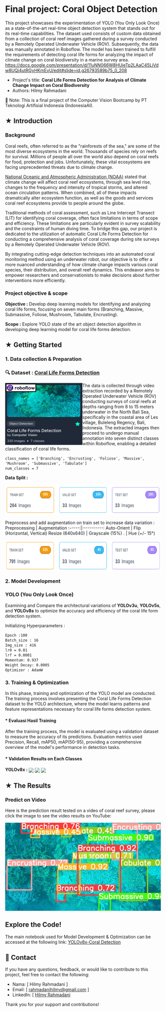 # Final project: Coral Object Detection
This project showcases the experimentation of YOLO (You Only Look Once) as a state-of-the-art real-time object detection system that stands out for its real-time capabilities. The dataset used consists of custom data obtained from a collection of coral reef images gathered during a survey conducted by a Remotely Operated Underwater Vehicle (ROV). Subsequently, the data was manually annotated in Roboflow. The model has been trained to fulfill the requirements of detecting coral life forms for analyzing the impact of climate change on coral biodiversity in a marine survey area.
https://docs.google.com/presentation/d/11uNN066W8HUieTp2LAaC45LjVdw8UQi4utRGyHKmEvU/edit#slide=id.g26793589b75_0_208

* Project's title: **Coral Life Forms Detection for Analysis of Climate Change Impact on Coral Biodiversity**
* Authors: Hilmy Rahmadani
  
📝 Note: This is a final project of the Computer Vision Bootcamp by PT Teknologi Artifisial Indonesia (IndonesiaAI).

## ★ Introduction

### Background

Coral reefs, often referred to as the "rainforests of the sea," are some of the most diverse ecosystems in the world. Thousands of species rely on reefs for survival. Millions of people all over the world also depend on coral reefs for food, protection and jobs. Unfortunately, these vital ecosystems are facing unprecedented threats due to climate change.

[National Oceanic and Atmospheric Administration (NOAA)](https://oceanservice.noaa.gov/facts/coralreef-climate.html) stated that climate change will affect coral reef ecosystems, through sea level rise, changes to the frequency and intensity of tropical storms, and altered ocean circulation patterns. When combined, all of these impacts dramatically alter ecosystem function, as well as the goods and services coral reef ecosystems provide to people around the globe.

Traditional methods of coral assessment, such as Line Intercept Transect (LIT) for identifying coral coverage, often face limitations in terms of scope and efficiency. These limitations are particularly evident in survey scalability and the constraints of human diving time. To bridge this gap, our project is dedicated to the utilization of automatic Coral Life Forms Detection for conducting a comprehensive analysis of coral coverage during site surveys by a Remotely Operated Underwater Vehicle (ROV).

By integrating cutting-edge detection techniques into an automated coral monitoring method using an underwater robot, our objective is to offer a more nuanced understanding of how climate change impacts various coral species, their distribution, and overall reef dynamics. This endeavor aims to empower researchers and conservationists to make decisions about further interventions more efficiently. 

### Project objective & scope

**Objective :**
Develop deep learning models for identifying and analyzing coral life forms, focusing on seven main forms (Branching, Massive, Submassive, Foliose, Mushroom, Tabulate, Encrusting).

**Scope :**
Explore YOLO state of the art object detection algorithm in developing deep learning model for coral life forms detection.
  
## ★ Getting Started

### 1. Data collection & Preparation

### 🔍 Dataset : [Coral Life Forms Detection](https://universe.roboflow.com/computer-vision-xiyu1/coral-life-forms-detection/dataset/3)

<img align="left" src="https://github.com/triwahyupra/project-coral-monitoring/blob/6bfd0463506ee3eecb6f7b5e107ce5bf7a68b7b0/assets-finalproject/roboflow-custom-dataset.png" alt="LOGO" width="250" height="200">
The data is collected through video extraction recorded by a Remotely Operated Underwater Vehicle (ROV) conducting surveys of coral reefs at depths ranging from 8 to 15 meters underwater in the North Bali Sea, specifically in the coastal area of Les village, Buleleng Regency, Bali, Indonesia. The extracted images then proceed to undergo manual annotation into seven distinct classes within Roboflow, enabling a detailed classification of coral life forms.
  
```
class_names = ['Branching', 'Encrusting', 'Foliose', 'Massive', 'Mushroom', 'Submassive', 'Tabulate']
num_classes = 7
```  
**Data Split :**

<img align="center" src="https://github.com/triwahyupra/project-coral-monitoring/blob/6bfd0463506ee3eecb6f7b5e107ce5bf7a68b7b0/assets-finalproject/original-data-split.png" alt="original" width="630" height="100">

Preprocess and add augmentation on train set to increase data variation :
Preprocessing | Augmentation 
:-----:|:----------:
Auto-Orient | Flip (Horizontal, Vertical)
Resize (640x640) | Grayscale (15%)
. | Hue (+/- 15°)

<img align="center" src="https://github.com/triwahyupra/project-coral-monitoring/blob/6bfd0463506ee3eecb6f7b5e107ce5bf7a68b7b0/assets-finalproject/augmented-data-split.png" alt="augmented" width="630" height="100">

### 2. Model Development

### YOLO (You Only Look Once)

Examining and Compare the architectural variations of **YOLOv3u**, **YOLOv5s**, and **YOLOv8s** to optimize the accuracy and efficiency of the coral life form detection system.

Initializing Hyperparameters :
```
Epoch :100
Batch_size : 16
Img_size : 416
lr0 = 0.01
lrf = 0.0001
Momentum: 0.937
Weight Decay: 0.0005
Optimizer : AdamW
```

### 3. Training & Optimization

In this phase, training and optimization of the YOLO model are conducted. The training process involves presenting the Coral Life Forms Detection dataset to the YOLO architecture, where the model learns patterns and feature representations necessary for coral life forms detection system.

#### * Evaluasi Hasil Training

After the training process, the model is evaluated using a validation dataset to measure the accuracy of its predictions. Evaluation metrics used Precision, Recall, mAP50, mAP(50-95), providing a comprehensive overview of the model's performance in detection tasks. 

#### * Validation Results on Each Classes

**YOLOv8x :**
<img align="center" src= https://github.com/daniui/Machine-Learning-Project/blob/3a68096ff1f1050ba6a26c99dc459ede9d721033/CV%20Indonesia%20AI%20Bootcamp/Final%20Project/Assets/Screenshot%202024-02-13%20at%2011.40.04.png >
<img align="center" src= https://github.com/daniui/Machine-Learning-Project/blob/3a68096ff1f1050ba6a26c99dc459ede9d721033/CV%20Indonesia%20AI%20Bootcamp/Final%20Project/Assets/Screenshot%202024-02-13%20at%2012.02.15.png>
<img align="center" src= https://github.com/daniui/Machine-Learning-Project/blob/3a68096ff1f1050ba6a26c99dc459ede9d721033/CV%20Indonesia%20AI%20Bootcamp/Final%20Project/Assets/Screenshot%202024-02-13%20at%2012.02.30.png>

## ★ The Results

### Predict on Video

Here is the prediction result tested on a video of coral reef survey, please click the image to see the video results on YouTube:

[![Video Result](https://github.com/triwahyupra/project-coral-monitoring/blob/6bfd0463506ee3eecb6f7b5e107ce5bf7a68b7b0/assets-finalproject/inference.jpeg)](https://youtu.be/Rq34tTZci3A)


## Explore the Code!

The main notebook used for Model Development & Optimization can be accessed at the following link:
[YOLOv8x-Coral Detection](https://github.com/daniui/Machine-Learning-Project/blob/9953e58d6532daf36d32fec7a2279972f210f10a/CV%20Indonesia%20AI%20Bootcamp/Final%20Project/Hillmy_Rahmadani_Final_Project_Coral_Object_Detection_YOLOv8x.ipynb)

## 📧 Contact

If you have any questions, feedback, or would like to contribute to this project, feel free to contact the following:

- Nama: [ Hilmy Rahmadani ]
- Email: [ rahmadanihilmy@gmail.com ]
- LinkedIn: [ [Hilmy Rahmadani](https://www.linkedin.com/in/hilmyrahmadani/)
 
Thank you for your support and contributions!
